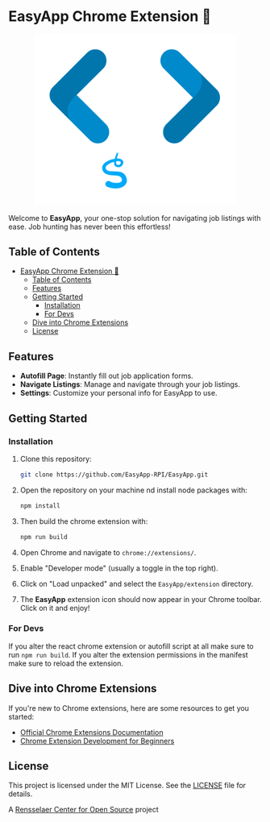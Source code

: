 # EasyApp Chrome Extension 🚀

<p align="center">
  <img src="Logo/easyAppLight.svg" alt="EasyApp Logo" width="400">
</p>

Welcome to **EasyApp**, your one-stop solution for navigating job listings with ease. Job hunting has never been this effortless!

## Table of Contents

- [EasyApp Chrome Extension 🚀](#easyapp-chrome-extension-)
  - [Table of Contents](#table-of-contents)
  - [Features](#features)
  - [Getting Started](#getting-started)
    - [Installation](#installation)
    - [For Devs](#for-devs)
  - [Dive into Chrome Extensions](#dive-into-chrome-extensions)
  - [License](#license)

## Features

- **Autofill Page**: Instantly fill out job application forms.
- **Navigate Listings**: Manage and navigate through your job listings.
- **Settings**: Customize your personal info for EasyApp to use.

## Getting Started

### Installation

1. Clone this repository:

      ```bash
      git clone https://github.com/EasyApp-RPI/EasyApp.git
      ```

2. Open the repository on your machine nd install node packages with:

      ```bash
      npm install
      ```

3. Then build the chrome extension with:

      ```bash
      npm run build
      ```

4. Open Chrome and navigate to `chrome://extensions/`.
5. Enable "Developer mode" (usually a toggle in the top right).
6. Click on "Load unpacked" and select the `EasyApp/extension` directory.
7. The **EasyApp** extension icon should now appear in your Chrome toolbar. Click on it and enjoy!

### For Devs

If you alter the react chrome extension or autofill script at all make sure to run `npm run build`. If you alter the extension permissions in the manifest make sure to reload the extension.

## Dive into Chrome Extensions

If you're new to Chrome extensions, here are some resources to get you started:

- [Official Chrome Extensions Documentation](https://developer.chrome.com/docs/extensions/mv3/getstarted/)
- [Chrome Extension Development for Beginners](https://www.smashingmagazine.com/2017/04/browser-extension-edge-chrome-firefox-opera-brave-vivaldi/)

## License

This project is licensed under the MIT License. See the [LICENSE](LICENSE) file for details.

A [Rensselaer Center for Open Source](https://new.rcos.io/) project
